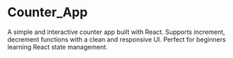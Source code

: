 # Counter_App
A simple and interactive counter app built with React. Supports increment, decrement functions with a clean and responsive UI. Perfect for beginners learning React state management.
